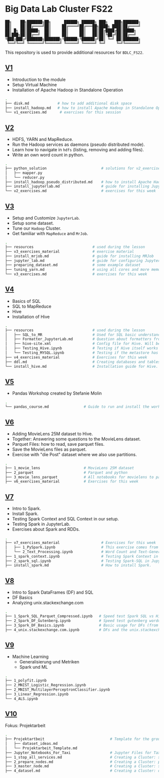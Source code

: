# Big Data Lab Cluster FS22

```text
██╗    ██╗███████╗██╗      ██████╗ ██████╗ ███╗   ███╗███████╗
██║    ██║██╔════╝██║     ██╔════╝██╔═══██╗████╗ ████║██╔════╝
██║ █╗ ██║█████╗  ██║     ██║     ██║   ██║██╔████╔██║█████╗  
██║███╗██║██╔══╝  ██║     ██║     ██║   ██║██║╚██╔╝██║██╔══╝  
╚███╔███╔╝███████╗███████╗╚██████╗╚██████╔╝██║ ╚═╝ ██║███████╗
 ╚══╝╚══╝ ╚══════╝╚══════╝ ╚═════╝ ╚═════╝ ╚═╝     ╚═╝╚══════╝
```

This repository is used to provide additional resources for `BDLC_FS22`.

## [V1](./V1/)

- Introduction to the module
- Setup Virtual Machine
- Installation of Apache Hadoop in Standalone Operation

``` bash
.
├── disk.md             # how to add additional disk space
├── install_hadoop.md   # how to install Apache Hadoop in Standalone Operation
└── v1_exercises.md      # exercises for this session
```

## [V2](./V2/)

- HDFS, YARN and MapReduce.
- Run the Hadoop services as daemons (pseudo distributed mode).
- Learn how to navigate in `hdfs` (listing, removing and adding files).
- Write an own word count in python.

``` bash
.
├── python_solution                         # solutions for v2_exercises
│   ├── mapper.py
│   └── reducer.py
├── install_hadoop_pseudo_distributed.md    # how to install Apache Hadoop in Pseudo Distributed Mode
├── install_jupyterlab.md                   # guide for installing JupyterLab
└── v2_exercises.md                         # exercises for this week
```

## [V3](./V3/)

- Setup and Customize `JupyterLab`.
- Setup some dataset.
- Tune our `Hadoop` Cluster.
- Get familiar with `MapReduce` and `MrJob`.

```bash
.
├── resources                           # used during the lesson
├── v3_exercises_material               # exercise material
├── install_mrjob.md                    # guide for installing MRJob 
├── jupyter_lab.md                      # guide for configuring JupyterLab
├── preparing_dataset.md                # some example dataset
├── tuning_yarn.md                      # using all cores and more memory
└── v3_exercises.md                     # exercises for this week
```

## [V4](./V4/)

- Basics of SQL
- SQL to MapReduce
- Hive
- Installation of Hive

```bash
.
├── resources                           # used during the lesson
│   ├── SQL_to_MR                       # Used for SQL basic understanding and writing SQLs in MapReduce.
│   ├── Formatter_JupyterLab.md         # Question about formatters from last week.
│   ├── hive-site.xml                   # Config file for Hive. Will be used when we install Hive. 
│   ├── Testing_Hive.ipynb              # Testing if Hive itself works and if the JupyterLab extensions work with Hive as well.
│   └── Testing_MYSQL.ipynb             # Testing if the metastore has been initialized. Testing SQL Magic for JupyterLab.
├── v4_exercises_material               # Exercises for this week
├── ddl.md                              # Creating databases and tables. Insert data into tables with Hive.
└── install_hive.md                     # Installation guide for Hive.
```

## [V5](./V5/)

- Pandas Workshop created by Stefanie Molin

```bash
.
└── pandas_course.md                # Guide to run and install the workshop.
```

## [V6](./V6/)

- Adding MovieLens 25M dataset to Hive.
- Together: Answering some questions to the MovieLens dataset.
- Parquet Files: how to read, save parquet files.
- Save the MovieLens files as parquet.
- Exercise with "die Post" dataset where we also use partitions.  

```bash
.
├── 1_movie_lens                    # MovieLens 25M dataset
├── 2_parquet                       # Parquet and python
├── 3_movie_lens_parquet            # All notebooks for movielens to parquet
├── v6_exercises_material           # Exercises for this week
```

## [V7](./V7/)

- Intro to Spark.
- Install Spark.
- Testing Spark Context and SQL Context in our setup.
- Testing Spark in JupyterLab.
- Exercises about Spark and RDDs.

```bash
.
├── v7_exercises_material                   # Exercises for this week
│   ├── 1_PySpark.ipynb                     # This exercise comes from [pnavaro](https://github.com/pnavaro/big-data)
│   └── 2_Text_Processing.ipynb             # Word Count and Text-Generator
├── 1_spark_context.ipynb                   # Testing Spark Context in Jupyterlab.
├── 2_spark_sql.ipynb                       # Testing Spark-SQL in Jupyterlab.
├── install_spark.md                        # How to install Spark.
```

## [V8](./V8/)

- Intro to Spark DataFrames (DF) and SQL
- DF Basics
- Analyzing unix.stackexchange.com

```bash
.
├── 1_Spark_SQL_Parquet_Compressed.ipynb   # Speed test Spark SQL vs Hive (MapReduce)
├── 2_Spark_DF_Gutenberg.ipynb             # Speed test gutenberg wordcount
├── 3_Spark_DF_Basics.ipynb                # Basic usage for DFs (from the Book Spark - The Definitive Guide)
├── 4_unix.stackexchange.com.ipynb         # DFs and the unix.stackexchange.com dataset (incl. some questions at the end)
```

## [V9](./V9/)

- Machine Learning
  - Generalisierung und Metriken
  - Spark und ML

```bash
.
├── 1_polyfit.ipynb
├── 2_MNIST_Logistic_Regression.ipynb
├── 2_MNIST_MultilayerPerceptronClassifier.ipynb
├── 3_Linear_Regression.ipynb
└── 4_ALS.ipynb
```

## [V10](./V10/)

Fokus: Projektarbeit

```bash
.
├── Projektartbeit                              # Template for the group-work
│   ├── dataset_ideas.md
│   └── Projektarbeit_Template.md
├── Jupyter_Notebooks_For_Taxi                  # Jupyter Files for Taxi Analysis
├── 1_stop_all_services.md                      # Creating a Cluster: stopping all services
├── 2_prepare_nodes.md                          # Creating a Cluster: prepare all node
├── 3_master_node.md                            # Creating a Cluster: setup the master node
├── 4_dataset.md                                # Creating a Cluster: dataset download and pushing to HDFS
```